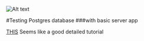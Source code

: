 
![Alt text](/path/to/img.jpg)

#Testing Postgres database
###with basic server app

[THIS](http://www.rivr.com/lib/image/thumbs/Hey_Dude_338_999.jpg) Seems like a good detailed tutorial